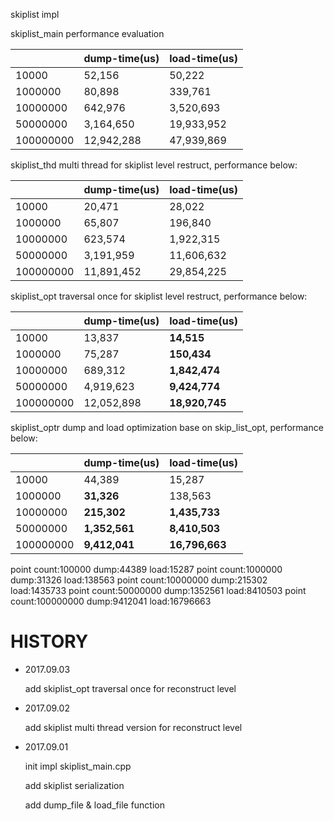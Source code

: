 skiplist impl

skiplist_main performance evaluation

||dump-time(us)|load-time(us)
---|---|---
|10000|52,156|50,222
|1000000|80,898|339,761
|10000000|642,976|3,520,693
|50000000|3,164,650|19,933,952
|100000000|12,942,288|47,939,869

skiplist_thd multi thread for skiplist level restruct, performance below:

||dump-time(us)|load-time(us)
---|---|---
|10000|20,471|28,022
|1000000|65,807|196,840
|10000000|623,574|1,922,315
|50000000|3,191,959|11,606,632
|100000000|11,891,452|29,854,225

skiplist_opt traversal once for skiplist level restruct, performance below:

||dump-time(us)|load-time(us)
---|---|---
|10000|13,837|**14,515**
|1000000|75,287|**150,434**
|10000000|689,312|**1,842,474**
|50000000|4,919,623|**9,424,774**
|100000000|12,052,898|**18,920,745**

skiplist_optr dump and load optimization base on skip_list_opt, performance below:

||dump-time(us)|load-time(us)
---|---|---
|10000|44,389|15,287
|1000000|**31,326**|138,563
|10000000|**215,302**|**1,435,733**
|50000000|**1,352,561**|**8,410,503**
|100000000|**9,412,041**|**16,796,663**

point count:100000
  dump:44389
  load:15287
point count:1000000
  dump:31326
  load:138563
point count:10000000
  dump:215302
  load:1435733
point count:50000000
  dump:1352561
  load:8410503
point count:100000000
  dump:9412041
  load:16796663



# HISTORY
- 2017.09.03

  add skiplist_opt traversal once for reconstruct level
  
- 2017.09.02

  add skiplist multi thread version for reconstruct level
  
- 2017.09.01

  init impl skiplist_main.cpp
  
  add skiplist serialization
  
  add dump_file & load_file function
